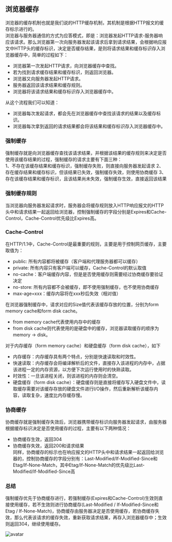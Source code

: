 ## 浏览器缓存
浏览器的缓存机制也就是我们说的HTTP缓存机制，其机制是根据HTTP报文的缓存标示进行的。  
浏览器与服务器通信的方式为应答模式，即是：浏览器发起HTTP请求-服务器响应该请求。那么浏览器第一次向服务器发起该请求后拿到请求结果，会根据响应报文中HTTP头的缓存标识，决定是否缓存结果，是则将请求结果和缓存标识存入浏览器缓存中，简单的过程如下：
* 浏览器第一次发起HTTP请求，向浏览器缓存中查找。
* 若为找到请求缓存结果和缓存标识，则返回浏览器。
* 浏览器又向服务器发起HTTP请求。
* 服务器返回该请求结果和缓存规则。
* 浏览器将该请求结果和缓存标识存入浏览器缓存中。

从这个流程我们可以知道：
* 浏览器每次发起请求，都会先在浏览器缓存中查找该请求的结果以及缓存标识。
* 浏览器每次拿到返回的请求结果都会将该结果和缓存标识存入浏览器缓存中。

### 强制缓存
强制缓存就是向浏览器缓存查找该请求结果，并根据该结果的缓存规则来决定是否使用该缓存结果的过程，强制缓存的请求主要有下面三种：  
1、不存在该缓存结果和缓存标识，强制缓存失败，则直接向服务器发起请求
2、存在缓存结果和缓存标识，但该结果已失效，强制缓存失效，则使用协商缓存
3、存在该缓存结果和缓存标识，且该结果尚未失效，强制缓存生效，直接返回该结果
### 强制缓存规则
当浏览器向服务器发起请求时，服务器会将缓存规则放入HTTP响应报文的HTTP头中和请求结果一起返回给浏览器，控制强制缓存的字段分别是Expires和Cache-Control，Cache-Control优先级比Expires高。

### Cache-Control
在HTTP/1.1中，Cache-Control是最重要的规则，主要是用于控制网页缓存，主要取值为：
* public: 所有内容都将被缓存（客户端和代理服务器都可以缓存）
* private: 所有内容只有客户端可以缓存，Cache-Control的默认取值
* no-cache：客户端缓存内容，但是是否使用缓存则需要经过协商缓存要验证决定
* no-store: 所有内容都不会被缓存，即不使用强制缓存，也不使用协商缓存
* max-age=xxx：缓存内容将在xxx秒后失效（相对值）

在浏览器强制缓存中，请求对应的Size值代表该缓存存放的位置，分别为form memory cache和form disk cache。  
* from memory cache代表使用内存中的缓存  
* from disk cache则代表使用的是硬盘中的缓存，浏览器读取缓存的顺序为memory -> disk。  

对于内存缓存（form memory cache）和硬盘缓存（form disk cache），如下
* 内存缓存：内存缓存具有两个特点，分别是快速读取和时效性。
* 快速读取：内存缓存会将编译解析后的文件，直接存入该进程的内存中，占据该进程一定的内存资源，以方便下次运行使用时的快熟读取。
* 时效性：一旦该进程关闭，则该进程的内存则会清空。
* 硬盘缓存（form disk cache）：硬盘缓存则是直接将缓存写入硬盘文件中，读取缓存需要对该缓存存放的硬盘文件进行I/O操作，然后重新解析该缓存内容，读取复杂，速度比内存缓存慢。

### 协商缓存
协商缓存就是强制缓存失效后，浏览器携带缓存标识向服务器发起请求，由服务器根据缓存标识决定是否使用缓存的过程，主要有以下两种情况：
* 协商缓存生效，返回304
* 协商缓存失效，返回200和请求结果  
同样，协商缓存的标示也在响应报文的HTTP头中和请求结果一起返回给浏览器的，控制协商缓存的字段分别有：Last-Modified/If-Modified-Since和Etag/If-None-Match，其中Etag/If-None-Match的优先级比Last-Modified/If-Modified-Since高

### 总结
强制缓存优先于协商缓存进行，若强制缓存(Expires和Cache-Control)生效则直接使用缓存，若不生效则进行协商缓存(Last-Modified / If-Modified-Since和Etag / If-None-Match)，协商缓存由服务器决定是否使用缓存，若协商缓存失效，那么代表该请求的缓存失效，重新获取请求结果，再存入浏览器缓存中；生效则返回304，继续使用缓存。

![avatar](http://47.107.84.81/wp-content/uploads/2020/10/WeChatee10401f302cbfd5cd4672249d3350c5.png)
